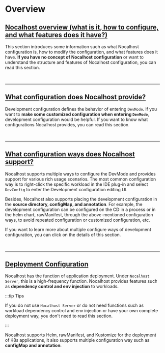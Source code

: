 # Overview

## [Nocalhost overview (what is it, how to configure, and what features does it have?)](config-overview.md)

This section introduces some information such as what Nocalhost configuration is, how to modify the configuration, and what features does it have. **If you have no concept of Nocalhost configuration** or want to understand the structure and features of Nocalhost configuration, you can read this section.

<br/>

******

## [What configuration does Nocalhost provide?](config-spec.md)

Development configuration defines the behavior of entering `DevMode`. If you want to **make some customized configuration when entering `DevMode`**, development configuration would be helpful. If you want to know what configurations Nocalhost provides, you can read this section.

<br/>

******

## [What configuration ways does Nocalhost support?](configure-en.md)

Nocalhost supports multiple ways to configure the DevMode and provides support for various rich usage scenarios. The most common configuration way is to right-click the specific workload in the IDE plug-in and select `DevConfig` to enter the Development configuration editing UI.


Besides, Nocalhost also supports placing the development configuration in the **source directory, configMap, and annotation**. For example, the development configuration can be configured on the CD in a process or in the helm chart, rawManifest, through the above-mentioned configuration ways, to avoid repeated configuration or customized configuration, etc.


If you want to learn more about multiple configure ways of development configuration, you can click on the details of this section.

<br/>

******

## [Deployment Configuration](config-deployment-en.md)

Nocalhost has the function of application deployment. Under `Nocalhost Server`, this is a high-frequency function. Nocalhost provides features such as **dependency control and env injection** to workloads.

:::tip Tips

If you do not use `Nocalhost Server` or do not need functions such as workload dependency control and env injection or have your own complete deployment way, you don't need to read this section.

:::

Nocalhost supports Helm, rawManifest, and Kustomize for the deployment of K8s applications, it also supports multiple configuration way such as **configMap and annotation**.